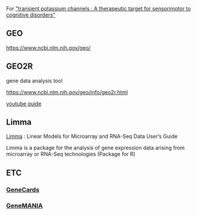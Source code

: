 For ["transient potassium channels : A therapeutic target for sensorimotor to cognitive disorders"](https://www.frontiersin.org/articles/10.3389/fncel.2019.00265/full)

## GEO
https://www.ncbi.nlm.nih.gov/geo/

## GEO2R
gene data analysis tool

https://www.ncbi.nlm.nih.gov/geo/info/geo2r.html

[youtube guide](https://www.youtube.com/watch?v=EUPmGWS8ik0)

## Limma
[Limma](https://bioconductor.org/packages/release/bioc/vignettes/limma/inst/doc/usersguide.pdf) : Linear Models for Microarray and RNA-Seq Data User’s Guide

Limma is a package for the analysis of gene expression data arising from microarray or RNA-Seq
technologies (Package for R)

## ETC
### [GeneCards](https://www.genecards.org/)

### [GeneMANIA](https://genemania.org/)
